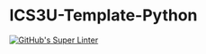 # ICS3U-Template-Python

[![GitHub's Super Linter](https://github.com/Miguel-Santacruz/ICS3U-Unit6-03-Python/workflows/GitHub's%20Super%20Linter/badge.svg)](https://github.com/Miguel-Santacruz/ICS3U-Unit6-03-Python/actions)
